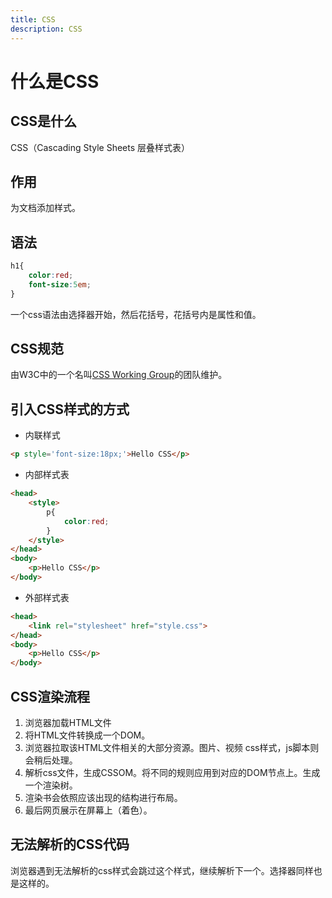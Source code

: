 ```yaml
--- 
title: CSS
description: CSS
---
```


# 什么是CSS

## CSS是什么

CSS（Cascading Style Sheets 层叠样式表）

## 作用
为文档添加样式。

## 语法

```css
h1{
    color:red;
    font-size:5em;
}
```

一个css语法由选择器开始，然后花括号，花括号内是属性和值。

## CSS规范

由W3C中的一个名叫[CSS Working Group](https://www.w3.org/Style/CSS/)的团队维护。

## 引入CSS样式的方式

- 内联样式
```html
<p style='font-size:18px;'>Hello CSS</p>
```
- 内部样式表
```html
<head>
    <style>
        p{
            color:red;
        }
    </style>
</head>
<body>
    <p>Hello CSS</p>
</body>
```
- 外部样式表
```html
<head>
    <link rel="stylesheet" href="style.css">
</head>
<body>
    <p>Hello CSS</p>
</body>
```

## CSS渲染流程

1. 浏览器加载HTML文件
2. 将HTML文件转换成一个DOM。
3. 浏览器拉取该HTML文件相关的大部分资源。图片、视频
css样式，js脚本则会稍后处理。
4. 解析css文件，生成CSSOM。将不同的规则应用到对应的DOM节点上。生成一个渲染树。
5. 渲染书会依照应该出现的结构进行布局。
6. 最后网页展示在屏幕上（着色）。

## 无法解析的CSS代码

浏览器遇到无法解析的css样式会跳过这个样式，继续解析下一个。选择器同样也是这样的。